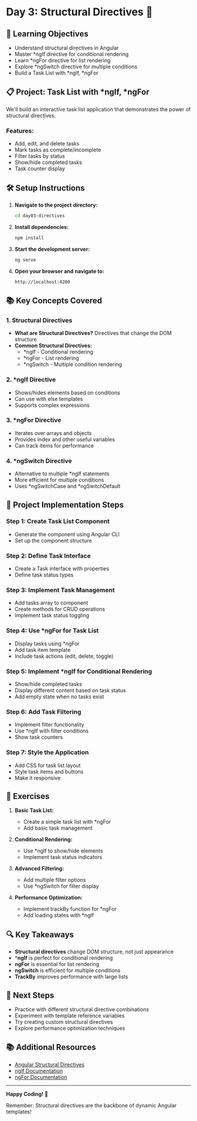 # Day 3: Structural Directives 🎯

## 🎯 Learning Objectives

- Understand structural directives in Angular
- Master *ngIf directive for conditional rendering
- Learn *ngFor directive for list rendering
- Explore *ngSwitch directive for multiple conditions
- Build a Task List with *ngIf, *ngFor

## 📋 Project: Task List with *ngIf, *ngFor

We'll build an interactive task list application that demonstrates the power of structural directives.

### Features:
- Add, edit, and delete tasks
- Mark tasks as complete/incomplete
- Filter tasks by status
- Show/hide completed tasks
- Task counter display

## 🛠️ Setup Instructions

1. **Navigate to the project directory:**
   ```bash
   cd day03-directives
   ```

2. **Install dependencies:**
   ```bash
   npm install
   ```

3. **Start the development server:**
   ```bash
   ng serve
   ```

4. **Open your browser and navigate to:**
   ```
   http://localhost:4200
   ```

## 📚 Key Concepts Covered

### 1. Structural Directives
- **What are Structural Directives?** Directives that change the DOM structure
- **Common Structural Directives:**
  - *ngIf - Conditional rendering
  - *ngFor - List rendering
  - *ngSwitch - Multiple condition rendering

### 2. *ngIf Directive
- Shows/hides elements based on conditions
- Can use with else templates
- Supports complex expressions

### 3. *ngFor Directive
- Iterates over arrays and objects
- Provides index and other useful variables
- Can track items for performance

### 4. *ngSwitch Directive
- Alternative to multiple *ngIf statements
- More efficient for multiple conditions
- Uses *ngSwitchCase and *ngSwitchDefault

## 🎨 Project Implementation Steps

### Step 1: Create Task List Component
- Generate the component using Angular CLI
- Set up the component structure

### Step 2: Define Task Interface
- Create a Task interface with properties
- Define task status types

### Step 3: Implement Task Management
- Add tasks array to component
- Create methods for CRUD operations
- Implement task status toggling

### Step 4: Use *ngFor for Task List
- Display tasks using *ngFor
- Add task item template
- Include task actions (edit, delete, toggle)

### Step 5: Implement *ngIf for Conditional Rendering
- Show/hide completed tasks
- Display different content based on task status
- Add empty state when no tasks exist

### Step 6: Add Task Filtering
- Implement filter functionality
- Use *ngIf with filter conditions
- Show task counters

### Step 7: Style the Application
- Add CSS for task list layout
- Style task items and buttons
- Make it responsive

## 🎯 Exercises

1. **Basic Task List:**
   - Create a simple task list with *ngFor
   - Add basic task management

2. **Conditional Rendering:**
   - Use *ngIf to show/hide elements
   - Implement task status indicators

3. **Advanced Filtering:**
   - Add multiple filter options
   - Use *ngSwitch for filter display

4. **Performance Optimization:**
   - Implement trackBy function for *ngFor
   - Add loading states with *ngIf

## 🔍 Key Takeaways

- **Structural directives** change DOM structure, not just appearance
- ***ngIf** is perfect for conditional rendering
- **ngFor** is essential for list rendering
- **ngSwitch** is efficient for multiple conditions
- **TrackBy** improves performance with large lists

## 🚀 Next Steps

- Practice with different structural directive combinations
- Experiment with template reference variables
- Try creating custom structural directives
- Explore performance optimization techniques

## 📚 Additional Resources

- [Angular Structural Directives](https://angular.io/guide/structural-directives)
- [ngIf Documentation](https://angular.io/api/common/NgIf)
- [ngFor Documentation](https://angular.io/api/common/NgFor)

---

**Happy Coding! 🎉**

Remember: Structural directives are the backbone of dynamic Angular templates! 